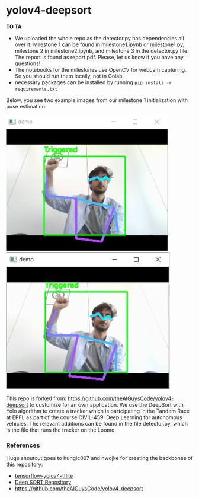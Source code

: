 # yolov4-deepsort

__TO TA__

- We uploaded the whole repo as the detector.py has dependencies all over it. Milestone 1 can be found in milestone1.ipynb or milestone1.py, milestone 2 in milestone2.ipynb, and milestone 3 in the detector.py file. The report is found as report.pdf. Please, let us know if you have any questions!
- The notebooks for the milestones use OpenCV for webcam capturing. So you should run them locally, not in Colab.
- necessary packages can be installed by running `pip install -r requirements.txt`

Below, you see two example images from our milestone 1 initialization with pose estimation:

![Alt text](/images/1.jpg?raw=true "Title")
![Alt text](/images/2.jpg?raw=true "Title")


This repo is forked from: https://github.com/theAIGuysCode/yolov4-deepsort to customize for an own application. We use the DeepSort with Yolo algorithm to create a tracker which is partcipating in the Tandem Race at EPFL as part of the course CIVIL-459: Deep Learning for autonomous vehicles. The relevant additions can be found in the file detector.py, which is the file that runs the tracker on the Loomo. 

### References  

   Huge shoutout goes to hunglc007 and nwojke for creating the backbones of this repository:
  * [tensorflow-yolov4-tflite](https://github.com/hunglc007/tensorflow-yolov4-tflite)
  * [Deep SORT Repository](https://github.com/nwojke/deep_sort)
  * https://github.com/theAIGuysCode/yolov4-deepsort
